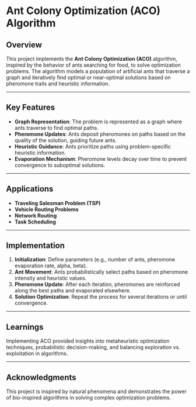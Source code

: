 # Ant Colony Optimization (ACO) Algorithm

## Overview
This project implements the **Ant Colony Optimization (ACO)** algorithm, inspired by the behavior of ants searching for food, to solve optimization problems. The algorithm models a population of artificial ants that traverse a graph and iteratively find optimal or near-optimal solutions based on pheromone trails and heuristic information.

---

## Key Features
- **Graph Representation**: The problem is represented as a graph where ants traverse to find optimal paths.  
- **Pheromone Updates**: Ants deposit pheromones on paths based on the quality of the solution, guiding future ants.  
- **Heuristic Guidance**: Ants prioritize paths using problem-specific heuristic information.  
- **Evaporation Mechanism**: Pheromone levels decay over time to prevent convergence to suboptimal solutions.

---

## Applications
- **Traveling Salesman Problem (TSP)**  
- **Vehicle Routing Problems**  
- **Network Routing**  
- **Task Scheduling**

---

## Implementation
1. **Initialization**: Define parameters (e.g., number of ants, pheromone evaporation rate, alpha, beta).  
2. **Ant Movement**: Ants probabilistically select paths based on pheromone intensity and heuristic values.  
3. **Pheromone Update**: After each iteration, pheromones are reinforced along the best paths and evaporated elsewhere.  
4. **Solution Optimization**: Repeat the process for several iterations or until convergence.

---

## Learnings
Implementing ACO provided insights into metaheuristic optimization techniques, probabilistic decision-making, and balancing exploration vs. exploitation in algorithms.

---

## Acknowledgments
This project is inspired by natural phenomena and demonstrates the power of bio-inspired algorithms in solving complex optimization problems.
